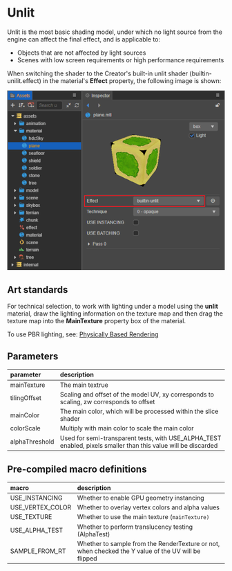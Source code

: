 # Unlit

Unlit is the most basic shading model, under which no light source from the engine can affect the final effect, and is applicable to:

- Objects that are not affected by light sources
- Scenes with low screen requirements or high performance requirements

When switching the shader to the Creator's built-in unlit shader (builtin-unilit.effect) in the material's **Effect** property, the following image is shown:

![unlit](img/unlit-shademode.png)

## Art standards

For technical selection, to work with lighting under a model using the **unlit** material, draw the lighting information on the texture map and then drag the texture map into the **MainTexture** property box of the material.

To use PBR lighting, see: [Physically Based Rendering](effect-builtin-pbr.md)

## Parameters

| parameter | description |
| :--- | :--- |
| mainTexture    | The main textrue |
| tilingOffset   | Scaling and offset of the model UV, xy corresponds to scaling, zw corresponds to offset |
| mainColor      | The main color, which will be processed within the slice shader |
| colorScale     | Multiply with main color to scale the main color |
| alphaThreshold | Used for semi-transparent tests, with USE_ALPHA_TEST enabled, pixels smaller than this value will be discarded |

## Pre-compiled macro definitions

| macro | description |
| :--- | :---- |
| USE_INSTANCING | Whether to enable GPU geometry instancing |
| USE_VERTEX_COLOR | Whether to overlay vertex colors and alpha values |
| USE_TEXTURE      | Whether to use the main texture (`mainTexture)` |
| USE_ALPHA_TEST   | Whether to perform translucency testing (AlphaTest) |
| SAMPLE_FROM_RT   | Whether to sample from the RenderTexture or not, when checked the Y value of the UV will be flipped |
